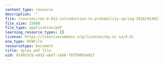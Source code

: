 ```yaml
---
content_type: resource
description: ''
file: /courses/res-6-012-introduction-to-probability-spring-2018/914923cbe832abd71eb8f8f590b5e027_fBfMIVXc_OM.pdf
file_size: 25080
file_type: application/pdf
learning_resource_types: []
license: https://creativecommons.org/licenses/by-nc-sa/4.0/
ocw_type: OCWFile
resourcetype: Document
title: 3play pdf file
uid: 914923cb-e832-abd7-1eb8-f8f590b5e027
---
```


